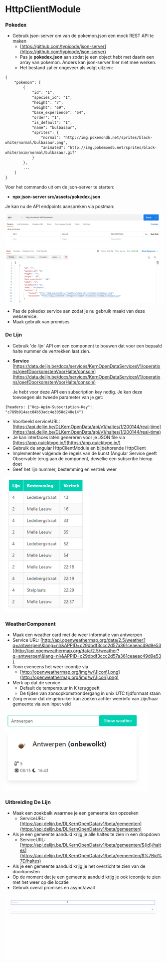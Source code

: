 # HttpClientModule

### Pokedex

* Gebruik json-server om van de pokemon.json een mock REST API te maken
  * [https://github.com/typicode/json-server](https://github.com/typicode/json-server)
  * Pas je **pokedex.json** aan zodat je een object hebt met daarin een array van pokemon. Anders kan json-server hier niet mee werken.&#x20;
  * Het bestand zal er ongeveer als volgt uitzien:

```
{
    "pokemon": [
        {
            "id": "1",
            "species_id": "1",
            "height": "7",
            "weight": "69",
            "base_experience": "64",
            "order": "1",
            "is_default": "1",
            "name": "bulbasaur",
            "sprites": {
                "normal": "http://img.pokemondb.net/sprites/black-white/normal/bulbasaur.png",
                "animated": "http://img.pokemondb.net/sprites/black-white/anim/normal/bulbasaur.gif"
            }
        },
        ...
    ]
}
```

Voer het commando uit om de json-server te starten:

* **npx json-server src/assets/pokedex.json**

Je kan nu de API endpoints aanspreken via postman:

![](<../.gitbook/assets/Screenshot 2021-11-29 at 13.37.57.png>)

* Pas de pokedex service aan zodat je nu gebruik maakt van deze webservice.&#x20;
* Maak gebruik van promises

### De Lijn

* Gebruik 'de lijn' API om een component te bouwen dat voor een bepaald halte nummer de vertrekken laat zien.
*   **Service** [https://data.delijn.be/docs/services/KernOpenDataServicesV1/operations/geefDoorkomstenVoorHalte/console](https://data.delijn.be/docs/services/KernOpenDataServicesV1/operations/geefDoorkomstenVoorHalte/console)

    Je hebt voor deze API een subscription key nodig. Je kan deze toevoegen als tweede parameter van je get:

```
{headers: {"Ocp-Apim-Subscription-Key": "c789b014acc84b53adc4e3058d248e14"}
```

* Voorbeeld serviceURL: [https://api.delijn.be/DLKernOpenData/api/v1/haltes/1/200144/real-time](https://api.delijn.be/DLKernOpenData/api/v1/haltes/1/200144/real-time)
* Je kan interfaces laten genereren voor je JSON file via [https://app.quicktype.io/](https://app.quicktype.io/)
* Gebruik de angular HttpClientModule en bijbehorende HttpClient
* Implementeer volgende de regels van de kunst (Angular Service geeft Observable terug aan de component, dewelke een subscribe hierop doet
* Geef het lijn nummer, bestemming en vertrek weer

![](<../.gitbook/assets/image (2).png>)

### WeatherComponent

* Maak een weather card met de weer informatie van antwerpen
* Service URL: [http://api.openweathermap.org/data/2.5/weather?q=antwerpen\&lang=nl\&APPID=c29dbdf3ccc2d57a361ceaeac49d9e53](http://api.openweathermap.org/data/2.5/weather?q=antwerpen\&lang=nl\&APPID=c29dbdf3ccc2d57a361ceaeac49d9e53)
* Toon eveneens het weer icoontje via
  * [http://openweathermap.org/img/w/\[icon\].png](http://openweathermap.org/img/w/\[icon].png)
* Merk op dat de service
  * Default de temperatuur in K teruggeeft
  * De tijden van zonsopkomst/ondergang in unix UTC tijdformaat staan
* Zorg ervoor dat de gebruiker kan zoeken achter weerinfo van zijn/haar gemeente via een input veld

![](<../.gitbook/assets/image (6).png>)



### Uitbreiding De **Lijn**

* Maak een zoekbalk waarmee je een gemeente kan opzoeken
  * ServiceURL: [https://api.delijn.be/DLKernOpenData/v1/beta/gemeenten](https://api.delijn.be/DLKernOpenData/v1/beta/gemeenten)
* Als je een gemeente aanduid krijg je alle haltes te zien in een dropdown
  * ServiceURL: [https://api.delijn.be/DLKernOpenData/v1/beta/gemeenten/${id}/haltes](https://api.delijn.be/DLKernOpenData/v1/beta/gemeenten/$%7Bid%7D/haltes)
* Als je een gemeente aanduid krijg je het overzicht te zien van de doorkomsten
* Op de moment dat je een gemeente aanduid krijg je ook icoontje te zien met het weer op die locatie
* Gebruik overal  promises en async/await

![](../.gitbook/assets/delijn.gif)



